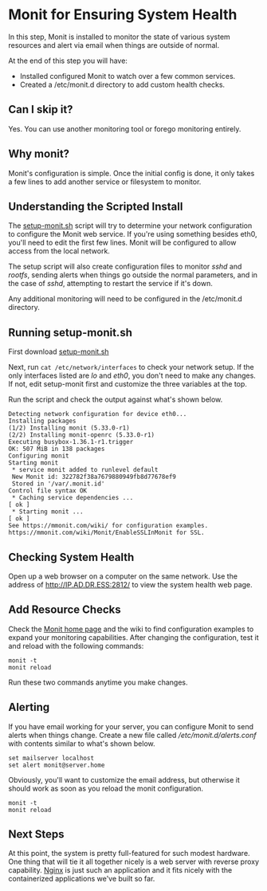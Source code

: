 # Monit for Ensuring System Health

In this step, Monit is installed to monitor the state of various system resources and alert via email when things are outside of normal.

At the end of this step you will have:

* Installed configured Monit to watch over a few common services.
* Created a /etc/monit.d directory to add custom health checks.

## Can I skip it?

Yes. You can use another monitoring tool or forego monitoring entirely.

## Why monit?

Monit's configuration is simple. Once the initial config is done, it only takes a few lines to add another service or filesystem to monitor.

## Understanding the Scripted Install

The [setup-monit.sh](https://raw.githubusercontent.com/DavesCodeMusings/nucloud/main/setup-monit.sh) script will try to determine your network configuration to configure the Monit web service. If you're using something besides eth0, you'll need to edit the first few lines. Monit will be configured to allow access from the local network.

The setup script will also create configuration files to monitor _sshd_ and _rootfs_, sending alerts when things go outside the normal parameters, and in the case of _sshd_, attempting to restart the service if it's down.

Any additional monitoring will need to be configured in the /etc/monit.d directory.

## Running setup-monit.sh

First download [setup-monit.sh](https://raw.githubusercontent.com/DavesCodeMusings/nucloud/main/setup-monit.sh)

Next, run `cat /etc/network/interfaces` to check your network setup. If the only interfaces listed are _lo_ and _eth0_, you don't need to make any changes. If not, edit setup-monit first and customize the three variables at the top.

Run the script and check the output against what's shown below.

```
Detecting network configuration for device eth0...
Installing packages
(1/2) Installing monit (5.33.0-r1)
(2/2) Installing monit-openrc (5.33.0-r1)
Executing busybox-1.36.1-r1.trigger
OK: 507 MiB in 138 packages
Configuring monit
Starting monit
 * service monit added to runlevel default
 New Monit id: 322782f38a7679880949fb8d77678ef9
 Stored in '/var/.monit.id'
Control file syntax OK
 * Caching service dependencies ...                                       [ ok ]
 * Starting monit ...                                                     [ ok ]
See https://mmonit.com/wiki/ for configuration examples.
https://mmonit.com/wiki/Monit/EnableSSLInMonit for SSL.
```

## Checking System Health

Open up a web browser on a computer on the same network. Use the address of http://IP.AD.DR.ESS:2812/ to view the system health web page.

## Add Resource Checks

Check the [Monit home page](https://mmonit.com/monit/) and the wiki to find configuration examples to expand your monitoring capabilities. After changing the configuration, test it and reload with the following commands:

```
monit -t
monit reload
```

Run these two commands anytime you make changes.

## Alerting

If you have email working for your server, you can configure Monit to send alerts when things change. Create a new file called _/etc/monit.d/alerts.conf_ with contents similar to what's shown below.

```
set mailserver localhost
set alert monit@server.home
```

Obviously, you'll want to customize the email address, but otherwise it should work as soon as you reload the monit configuration.

```
monit -t
monit reload
```

## Next Steps
At this point, the system is pretty full-featured for such modest hardware. One thing that will tie it all together nicely is a web server with reverse proxy capability. [Nginx](09_Nginx.md) is just such an application and it fits nicely with the containerized applications we've built so far. 

